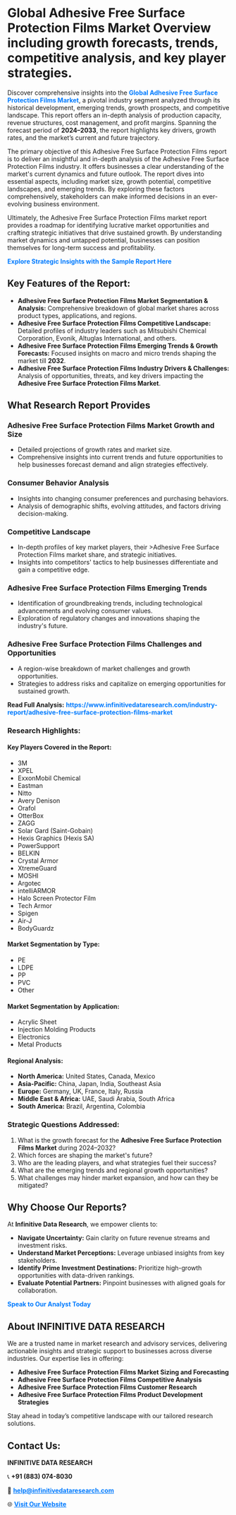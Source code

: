 <h1>Global Adhesive Free Surface Protection Films Market Overview including growth forecasts, trends, competitive analysis, and key player strategies.</h1>
<p>
Discover comprehensive insights into the 
<a href="https://www.infinitivedataresearch.com/industry-report/adhesive-free-surface-protection-films-market" rel="dofollow" style="color: #007BFF; text-decoration: none;"><strong>Global Adhesive Free Surface Protection Films Market</strong></a>, a pivotal industry segment analyzed through its historical development, emerging trends, growth prospects, and competitive landscape. This report offers an in-depth analysis of production capacity, revenue structures, cost management, and profit margins. Spanning the forecast period of <strong>2024–2033</strong>, the report highlights key drivers, growth rates, and the market’s current and future trajectory.
</p>
<p>
The primary objective of this Adhesive Free Surface Protection Films report is to deliver an insightful and in-depth analysis of the Adhesive Free Surface Protection Films industry. It offers businesses a clear understanding of the market's current dynamics and future outlook. The report dives into essential aspects, including market size, growth potential, competitive landscapes, and emerging trends. By exploring these factors comprehensively, stakeholders can make informed decisions in an ever-evolving business environment.
</p>
<p>
Ultimately, the Adhesive Free Surface Protection Films market report provides a roadmap for identifying lucrative market opportunities and crafting strategic initiatives that drive sustained growth. By understanding market dynamics and untapped potential, businesses can position themselves for long-term success and profitability.
</p>
<p>
<a href="https://www.infinitivedataresearch.com/request-sample/reportId=105705" style="color: #007BFF; text-decoration: none;"><strong>Explore Strategic Insights with the Sample Report Here</strong></a>
</p>

<h2>Key Features of the Report:</h2>
<ul>
<li><strong>Adhesive Free Surface Protection Films Market Segmentation & Analysis:</strong> Comprehensive breakdown of global market shares across product types, applications, and regions.</li>
<li><strong>Adhesive Free Surface Protection Films Competitive Landscape:</strong> Detailed profiles of industry leaders such as Mitsubishi Chemical Corporation, Evonik, Altuglas International, and others.</li>
<li><strong>Adhesive Free Surface Protection Films Emerging Trends & Growth Forecasts:</strong> Focused insights on macro and micro trends shaping the market till <strong>2032</strong>.</li>
<li><strong>Adhesive Free Surface Protection Films Industry Drivers & Challenges:</strong> Analysis of opportunities, threats, and key drivers impacting the <strong>Adhesive Free Surface Protection Films Market</strong>.</li>
</ul>

<h2>What Research Report Provides</h2>
<h3>Adhesive Free Surface Protection Films Market Growth and Size</h3>
<ul>
<li>Detailed projections of growth rates and market size.</li>
<li>Comprehensive insights into current trends and future opportunities to help businesses forecast demand and align strategies effectively.</li>
</ul>

<h3>Consumer Behavior Analysis</h3>
<ul>
<li>Insights into changing consumer preferences and purchasing behaviors.</li>
<li>Analysis of demographic shifts, evolving attitudes, and factors driving decision-making.</li>
</ul>

<h3>Competitive Landscape</h3>
<ul>
<li>In-depth profiles of key market players, their >Adhesive Free Surface Protection Films market share, and strategic initiatives.</li>
<li>Insights into competitors' tactics to help businesses differentiate and gain a competitive edge.</li>
</ul>

<h3>Adhesive Free Surface Protection Films Emerging Trends</h3>
<ul>
<li>Identification of groundbreaking trends, including technological advancements and evolving consumer values.</li>
<li>Exploration of regulatory changes and innovations shaping the industry's future.</li>
</ul>

<h3>Adhesive Free Surface Protection Films Challenges and Opportunities</h3>
<ul>
<li>A region-wise breakdown of market challenges and growth opportunities.</li>
<li>Strategies to address risks and capitalize on emerging opportunities for sustained growth.</li>
</ul>
<p><strong>Read Full Analysis:</strong> <a href="https://www.infinitivedataresearch.com/industry-report/adhesive-free-surface-protection-films-market" rel="dofollow" style="color: #007BFF; text-decoration: none;"><strong>https://www.infinitivedataresearch.com/industry-report/adhesive-free-surface-protection-films-market</strong></a></p>
<h3>Research Highlights:</h3>
<h4>Key Players Covered in the Report:</h4>
<ul><li>3M</li><li>XPEL</li><li>ExxonMobil Chemical</li><li>Eastman</li><li>Nitto</li><li>Avery Denison</li><li>Orafol</li><li>OtterBox</li><li>ZAGG</li><li>Solar Gard (Saint-Gobain)</li><li>Hexis Graphics (Hexis SA)</li><li>PowerSupport</li><li>BELKIN</li><li>Crystal Armor</li><li>XtremeGuard</li><li>MOSHI</li><li>Argotec</li><li>intelliARMOR</li><li>Halo Screen Protector Film</li><li>Tech Armor</li><li>Spigen</li><li>Air-J</li><li>BodyGuardz</li></ul>
<h4>Market Segmentation by Type:</h4>
<ul><li>PE</li><li>LDPE</li><li>PP</li><li>PVC</li><li>Other</li></ul>
<h4>Market Segmentation by Application:</h4>
<ul><li>Acrylic Sheet</li><li>Injection Molding Products</li><li>Electronics</li><li>Metal Products</li></ul>

<h4>Regional Analysis:</h4>
<ul>
<li><strong>North America:</strong> United States, Canada, Mexico</li>
<li><strong>Asia-Pacific:</strong> China, Japan, India, Southeast Asia</li>
<li><strong>Europe:</strong> Germany, UK, France, Italy, Russia</li>
<li><strong>Middle East & Africa:</strong> UAE, Saudi Arabia, South Africa</li>
<li><strong>South America:</strong> Brazil, Argentina, Colombia</li>
</ul>

<h3>Strategic Questions Addressed:</h3>
<ol>
<li>What is the growth forecast for the <strong>Adhesive Free Surface Protection Films Market</strong> during 2024–2032?</li>
<li>Which forces are shaping the market's future?</li>
<li>Who are the leading players, and what strategies fuel their success?</li>
<li>What are the emerging trends and regional growth opportunities?</li>
<li>What challenges may hinder market expansion, and how can they be mitigated?</li>
</ol>

<h2>Why Choose Our Reports?</h2>
<p>At <strong>Infinitive Data Research</strong>, we empower clients to:</p>
<ul>
<li><strong>Navigate Uncertainty:</strong> Gain clarity on future revenue streams and investment risks.</li>
<li><strong>Understand Market Perceptions:</strong> Leverage unbiased insights from key stakeholders.</li>
<li><strong>Identify Prime Investment Destinations:</strong> Prioritize high-growth opportunities with data-driven rankings.</li>
<li><strong>Evaluate Potential Partners:</strong> Pinpoint businesses with aligned goals for collaboration.</li>
</ul>
<p><a href="https://www.infinitivedataresearch.com/industry-report/adhesive-free-surface-protection-films-market" rel="dofollow" style="color: #007BFF; text-decoration: none;"><strong>Speak to Our Analyst Today</strong></a></p>

<h2>About INFINITIVE DATA RESEARCH</h2>
<p>We are a trusted name in market research and advisory services, delivering actionable insights and strategic support to businesses across diverse industries. Our expertise lies in offering:</p>
<ul>
<li><strong>Adhesive Free Surface Protection Films Market Sizing and Forecasting</strong></li>
<li><strong>Adhesive Free Surface Protection Films Competitive Analysis</strong></li>
<li><strong>Adhesive Free Surface Protection Films Customer Research</strong></li>
<li><strong>Adhesive Free Surface Protection Films Product Development Strategies</strong></li>
</ul>
<p>Stay ahead in today’s competitive landscape with our tailored research solutions.</p>

<h2>Contact Us:</h2>
<p><strong>INFINITIVE DATA RESEARCH</strong></p>
<p>📞 <strong>+91 (883) 074-8030</strong></p>
<p>📧 <strong><a href="mailto:help@infinitivedataresearch.com" style="color: #007BFF;">help@infinitivedataresearch.com</a></strong></p>
<p>🌐 <strong><a href="https://www.infinitivedataresearch.com" rel="dofollow" style="color: #007BFF;">Visit Our Website</a></strong></p>